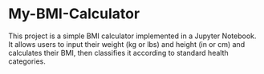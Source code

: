 # My-BMI-Calculator
This project is a simple BMI calculator implemented in a Jupyter Notebook. It allows users to input their weight (kg or lbs) and height (in or cm) and calculates their BMI, then classifies it according to standard health categories.
